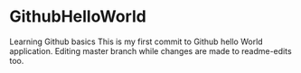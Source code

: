 # GithubHelloWorld
Learning Github basics
This is my first commit to Github hello World application.
Editing master branch while changes are made to readme-edits too.
